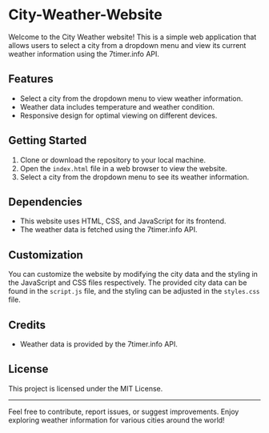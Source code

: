 # City-Weather-Website

Welcome to the City Weather website! This is a simple web application that allows users to select a city from a dropdown menu and view its current weather information using the 7timer.info API.

## Features

- Select a city from the dropdown menu to view weather information.
- Weather data includes temperature and weather condition.
- Responsive design for optimal viewing on different devices.

## Getting Started

1. Clone or download the repository to your local machine.
2. Open the `index.html` file in a web browser to view the website.
3. Select a city from the dropdown menu to see its weather information.

## Dependencies

- This website uses HTML, CSS, and JavaScript for its frontend.
- The weather data is fetched using the 7timer.info API.

## Customization

You can customize the website by modifying the city data and the styling in the JavaScript and CSS files respectively. The provided city data can be found in the `script.js` file, and the styling can be adjusted in the `styles.css` file.

## Credits

- Weather data is provided by the 7timer.info API.

## License

This project is licensed under the MIT License.

---

Feel free to contribute, report issues, or suggest improvements. Enjoy exploring weather information for various cities around the world!
